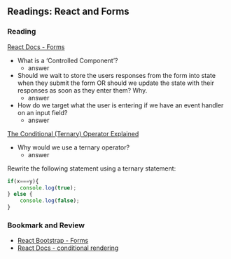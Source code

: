
## Readings: React and Forms

### Reading

[React Docs - Forms](https://reactjs.org/docs/forms.html)

- What is a ‘Controlled Component’?
    - answer
- Should we wait to store the users responses from the form into state when they submit the form OR should we update the state with their responses as soon as they enter them? Why.
    - answer
- How do we target what the user is entering if we have an event handler on an input field?
    - answer

[The Conditional (Ternary) Operator Explained](https://codeburst.io/javascript-the-conditional-ternary-operator-explained-cac7218beeff)

- Why would we use a ternary operator?
    - answer

Rewrite the following statement using a ternary statement:

```js
if(x===y){
    console.log(true);
} else {
    console.log(false);
}
```

### Bookmark and Review

- [React Bootstrap - Forms](https://react-bootstrap.github.io/forms/overview/)
- [React Docs - conditional rendering](https://reactjs.org/docs/conditional-rendering.html)

